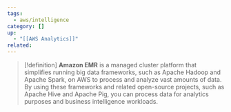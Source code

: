 ```yaml
---
tags:
  - aws/intelligence
category: []
up:
  - "[[AWS Analytics]]"
related:
---
```


>[!definition]
>**Amazon EMR** is a managed cluster platform that simplifies running big data frameworks, such as Apache Hadoop and Apache Spark, on AWS to process and analyze vast amounts of data. By using these frameworks and related open-source projects, such as Apache Hive and Apache Pig, you can process data for analytics purposes and business intelligence workloads.

